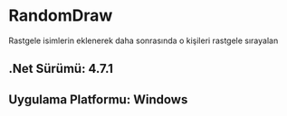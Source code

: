 # RandomDraw


Rastgele isimlerin eklenerek daha sonrasında o kişileri rastgele sırayalan  

## .Net Sürümü: 4.7.1 

## Uygulama Platformu: Windows 

